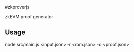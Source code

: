 #zkproverjs

zkEVM proof generator

## Usage

node src/main.js <input.json> -r <rom.json> -o <proof.json>

